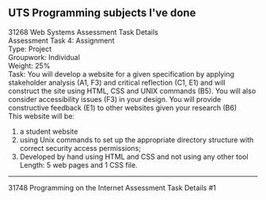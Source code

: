 UTS Programming subjects I've done
---
31268 Web Systems Assessment Task Details <br />
Assessment Task 4: Assignment <br />
Type: Project <br />
Groupwork: Individual <br />
Weight: 25% <br />
Task: You will develop a website for a given specification by applying stakeholder analysis (A1, F3) and critical reflection (C1, E1) and will construct the site using HTML, CSS and UNIX commands (B5). You will also consider accessibility issues (F3) in your design. You will provide constructive feedback (E1) to other websites given your research (B6) <br />
This website will be:
1. a student website
2. using Unix commands to set up the appropriate directory structure with correct security access permissions;
3. Developed by hand using HTML and CSS and not using any other tool
Length: 5 web pages and 1 CSS file.
---
31748 Programming on the Internet Assessment Task Details #1
